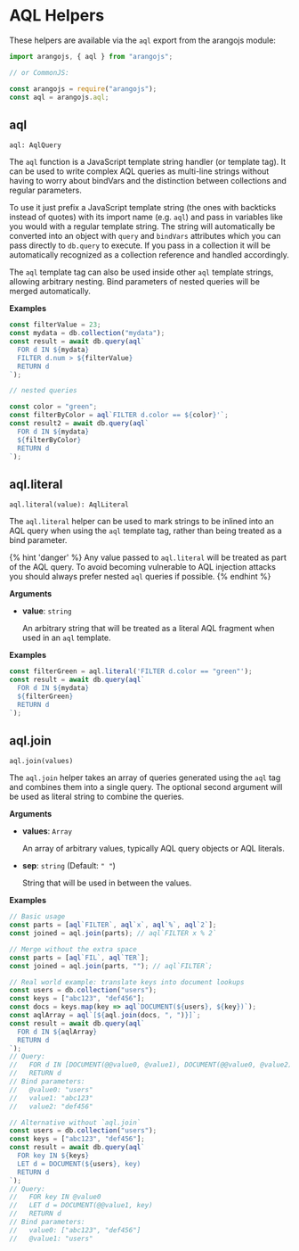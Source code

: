 # AQL Helpers

These helpers are available via the `aql` export from the arangojs module:

```js
import arangojs, { aql } from "arangojs";

// or CommonJS:

const arangojs = require("arangojs");
const aql = arangojs.aql;
```

## aql

`aql: AqlQuery`

The `aql` function is a JavaScript template string handler (or template tag).
It can be used to write complex AQL queries as multi-line strings without
having to worry about bindVars and the distinction between collections
and regular parameters.

To use it just prefix a JavaScript template string (the ones with backticks
instead of quotes) with its import name (e.g. `aql`) and pass in variables
like you would with a regular template string. The string will automatically
be converted into an object with `query` and `bindVars` attributes which you
can pass directly to `db.query` to execute. If you pass in a collection it
will be automatically recognized as a collection reference
and handled accordingly.

The `aql` template tag can also be used inside other `aql` template strings,
allowing arbitrary nesting. Bind parameters of nested queries will be merged
automatically.

**Examples**

```js
const filterValue = 23;
const mydata = db.collection("mydata");
const result = await db.query(aql`
  FOR d IN ${mydata}
  FILTER d.num > ${filterValue}
  RETURN d
`);

// nested queries

const color = "green";
const filterByColor = aql`FILTER d.color == ${color}'`;
const result2 = await db.query(aql`
  FOR d IN ${mydata}
  ${filterByColor}
  RETURN d
`);
```

## aql.literal

`aql.literal(value): AqlLiteral`

The `aql.literal` helper can be used to mark strings to be inlined into an AQL
query when using the `aql` template tag, rather than being treated as a bind
parameter.

{% hint 'danger' %}
Any value passed to `aql.literal` will be treated as part of the AQL query.
To avoid becoming vulnerable to AQL injection attacks you should always prefer
nested `aql` queries if possible.
{% endhint %}

**Arguments**

- **value**: `string`

  An arbitrary string that will be treated as a literal AQL fragment when used
  in an `aql` template.

**Examples**

```js
const filterGreen = aql.literal('FILTER d.color == "green"');
const result = await db.query(aql`
  FOR d IN ${mydata}
  ${filterGreen}
  RETURN d
`);
```

## aql.join

`aql.join(values)`

The `aql.join` helper takes an array of queries generated using the `aql` tag
and combines them into a single query. The optional second argument will be
used as literal string to combine the queries.

**Arguments**

- **values**: `Array`

  An array of arbitrary values, typically AQL query objects or AQL literals.

- **sep**: `string` (Default: `" "`)

  String that will be used in between the values.

**Examples**

```js
// Basic usage
const parts = [aql`FILTER`, aql`x`, aql`%`, aql`2`];
const joined = aql.join(parts); // aql`FILTER x % 2`

// Merge without the extra space
const parts = [aql`FIL`, aql`TER`];
const joined = aql.join(parts, ""); // aql`FILTER`;

// Real world example: translate keys into document lookups
const users = db.collection("users");
const keys = ["abc123", "def456"];
const docs = keys.map(key => aql`DOCUMENT(${users}, ${key})`);
const aqlArray = aql`[${aql.join(docs, ", ")}]`;
const result = await db.query(aql`
  FOR d IN ${aqlArray}
  RETURN d
`);
// Query:
//   FOR d IN [DOCUMENT(@@value0, @value1), DOCUMENT(@@value0, @value2)]
//   RETURN d
// Bind parameters:
//   @value0: "users"
//   value1: "abc123"
//   value2: "def456"

// Alternative without `aql.join`
const users = db.collection("users");
const keys = ["abc123", "def456"];
const result = await db.query(aql`
  FOR key IN ${keys}
  LET d = DOCUMENT(${users}, key)
  RETURN d
`);
// Query:
//   FOR key IN @value0
//   LET d = DOCUMENT(@@value1, key)
//   RETURN d
// Bind parameters:
//   value0: ["abc123", "def456"]
//   @value1: "users"
```
